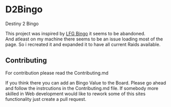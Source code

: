 # D2Bingo
Destiny 2 Bingo



This project was inspired by [LFG Bingo](https://lfg.bingo/) it seems to be abandoned.  
And atleast on my machine there seems to be an issue loading most of the page.
So i recreated it and expanded it to have all current Raids available.



## Contributing
For contribution please read the Contributing.md

If you think there you can add an Bingo Value to the Board. Please go ahead and follow the instrcutions in the Contributing.md file.
If somebody more skilled in Web development would like to rework some of this sites functionality just create a pull request.
